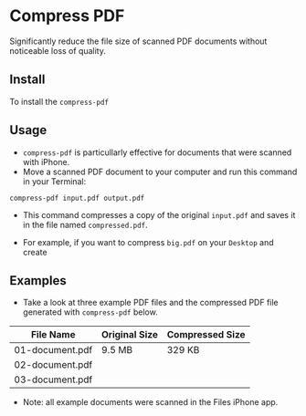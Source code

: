 # Compress PDF
Significantly reduce the file size of scanned PDF documents without noticeable loss of quality.  


## Install 
To install the `compress-pdf` 


## Usage
*  `compress-pdf` is particullarly effective for documents that were scanned with iPhone.  
*  Move a scanned PDF document to your computer and run this command in your Terminal: 
```shell
compress-pdf input.pdf output.pdf 
```
*  This command compresses a copy of the original `input.pdf` and saves it in the file named `compressed.pdf`. 


*  For example, if you want to compress  `big.pdf` on your `Desktop` and create     


## Examples
*  Take a look at three example PDF files and the compressed PDF file generated with `compress-pdf` below.

| File Name       | Original Size | Compressed Size |
|-----------------|---------------|-----------------|
| 01-document.pdf | 9.5 MB        | 329 KB          |
| 02-document.pdf |               |                 |
| 03-document.pdf |               |                 |

*  Note: all example documents were scanned in the Files iPhone app. 
